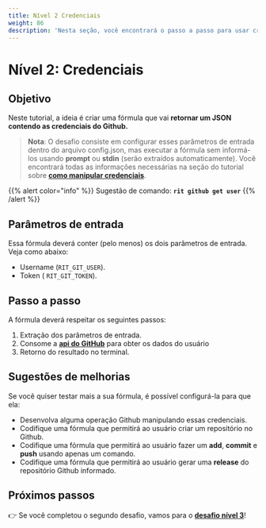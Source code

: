 ```yaml
---
title: Nível 2 Credenciais
weight: 86
description: 'Nesta seção, você encontrará o passo a passo para usar credenciais no Ritchie.'
---
```


# Nível 2: Credenciais

## Objetivo

Neste tutorial, a ideia é criar uma fórmula que vai **retornar um JSON contendo as credenciais do Github.**

> **Nota**: O desafio consiste em configurar esses parâmetros de entrada dentro do arquivo config.json, mas executar a fórmula sem informá-los usando **prompt** ou **stdin** \(serão extraídos automaticamente\). Você encontrará todas as informações necessárias na seção do tutorial sobre [**como manipular credenciais**](https://docs.ritchiecli.io/v/v2.0-pt/tutoriais/lista-de-comandos).

{{% alert color="info" %}}
Sugestão de comando: **`rit github get user`**
{{% /alert %}}

## Parâmetros de entrada

Essa fórmula deverá conter \(pelo menos\) os dois parâmetros de entrada. Veja como abaixo:

* Username \(`RIT_GIT_USER`\). 
* Token \( `RIT_GIT_TOKEN`\).

## Passo a passo

A fórmula deverá respeitar os seguintes passos:

1. Extração dos parâmetros de entrada. 
2. Consome a [**api do GitHub**](https://docs.github.com/en/free-pro-team@latest/rest/reference/users#get-a-user) para obter os dados do usuário 
3. Retorno do resultado no terminal.

## Sugestões de melhorias

Se você quiser testar mais a sua fórmula, é possível configurá-la para que ela:

* Desenvolva alguma operação Github manipulando essas credenciais. 
* Codifique uma fórmula que permitirá ao usuário criar um repositório no Github. 
* Codifique uma fórmula que permitirá ao usuário fazer um **add**, **commit** e **push** usando apenas um comando. 
* Codifique uma fórmula que permitirá ao usuário gerar uma **release** do repositório Github informado.

## Próximos passos 

👉 Se você completou o segundo desafio, vamos para o [**desafio nível 3**](nivel-3-inputs-condicionais)!

